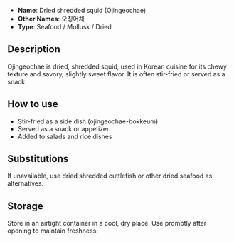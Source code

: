 - **Name**: Dried shredded squid (Ojingeochae)
- **Other Names**: 오징어채
- **Type**: Seafood / Mollusk / Dried

## Description

Ojingeochae is dried, shredded squid, used in Korean cuisine for its chewy texture and savory, slightly sweet flavor. It is often stir-fried or served as a snack.

## How to use

- Stir-fried as a side dish (ojingeochae-bokkeum)
- Served as a snack or appetizer
- Added to salads and rice dishes

## Substitutions

If unavailable, use dried shredded cuttlefish or other dried seafood as alternatives.

## Storage

Store in an airtight container in a cool, dry place. Use promptly after opening to maintain freshness. 